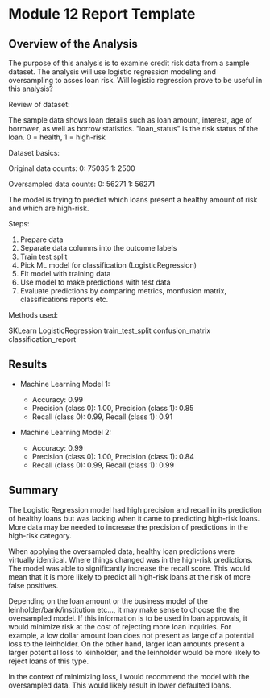 # Module 12 Report Template

## Overview of the Analysis

The purpose of this analysis is to examine credit risk data from a sample dataset. The analysis will use logistic regression modeling and oversampling to asses loan risk. Will logistic regression prove to be useful in this analysis?

Review of dataset:

The sample data shows loan details such as loan amount, interest, age of borrower, as well as borrow statistics.
"loan_status" is the risk status of the loan. 0 = health, 1 = high-risk

Dataset basics:

Original data counts:
0: 75035
1: 2500

Oversampled data counts:
0: 56271
1: 56271

The model is trying to predict which loans present a healthy amount of risk and which are high-risk.

Steps:

1. Prepare data
2. Separate data columns into the outcome labels
3. Train test split
4. Pick ML model for classification (LogisticRegression)
5. Fit model with training data
6. Use model to make predictions with test data
7. Evaluate predictions by comparing metrics, monfusion matrix, classifications reports etc.


Methods used:

SKLearn LogisticRegression
train_test_split
confusion_matrix
classification_report



## Results

* Machine Learning Model 1:
  * Accuracy: 0.99 
  * Precision (class 0): 1.00, Precision (class 1): 0.85
  * Recall (class 0): 0.99, Recall (class 1): 0.91

* Machine Learning Model 2:
  * Accuracy: 0.99 
  * Precision (class 0): 1.00, Precision (class 1): 0.84
  * Recall (class 0): 0.99, Recall (class 1): 0.99

## Summary

The Logistic Regression model had high precision and recall in its prediction of healthy loans but was lacking when it came to predicting high-risk loans. More data may be needed to increase the precision of predictions in the high-risk category.

When applying the oversampled data, healthy loan predictions were virtually identical. Where things changed was in the high-risk predictions. The model was able to significantly increase the recall score. This would mean that it is more likely to predict all high-risk loans at the risk of more false positives.

Depending on the loan amount or the business model of the leinholder/bank/institution etc..., it may make sense to choose the the oversampled model. If this information is to be used in loan approvals, it would minimize risk at the cost of rejecting more loan inquiries. For example, a low dollar amount loan does not present as large of a potential loss to the leinholder. On the other hand, larger loan amounts present a larger potential loss to leinholder, and the leinholder would be more likely to reject loans of this type.

In the context of minimizing loss, I would recommend the model with the oversampled data. This would likely result in lower defaulted loans.